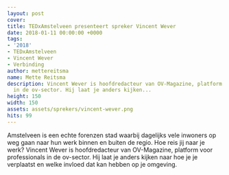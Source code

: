 ```yaml
---
layout: post
cover:
title: TEDxAmstelveen presenteert spreker Vincent Wever
date: 2018-01-11 00:00:00 +0000
tags:
- '2018'
- TEDxAmstelveen
- Vincent Wever
- Verbinding
author: mettereitsma
name: Mette Reitsma
description: Vincent Wever is hoofdredacteur van OV-Magazine, platform voor professionals
  in de ov-sector. Hij laat je anders kijken...
height: 150
width: 150
assets: assets/sprekers/vincent-wever.png
hits: 99
---
```


Amstelveen is een echte forenzen stad waarbij dagelijks vele inwoners op weg gaan naar hun werk binnen en buiten de regio. Hoe reis jij naar je werk? Vincent Wever is hoofdredacteur van OV-Magazine, platform voor professionals in de ov-sector. Hij laat je anders kijken naar hoe je je verplaatst en welke invloed dat kan hebben op je omgeving.  
